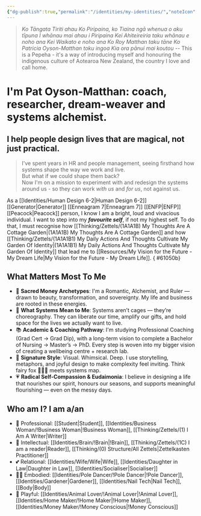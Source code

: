 ```yaml
---
{"dg-publish":true,"permalink":"/identities/my-identities/","noteIcon":"","created":"2024-09-21T21:14","updated":"2025-06-06T13:06"}
---
```



>_Ko Tāngata Tiriti ahau 
>Ko Piripaina, ko Tiaina ngā whenua o aku tīpuna 
>I whānau mai ahau i Piripaina
>Kei Ahiteireiria taku whānau e noho ana 
>Kei Waikato e noho ana 
>Ko Roy Matthan taku tāne 
>Ko Patricia Oyson-Matthan toku ingoa
>Kia ora pānui mai koutou_
>-- This is a Pepeha - it's a way of introducing myself and honouring the indigenous culture of Aotearoa New Zealand, the country I love and call home.

# I'm Pat Oyson-Matthan: coach, researcher, dream-weaver and systems alchemist. 
## I help people design lives that are magical, not just practical.

> I've spent years in HR and people management, seeing firsthand how systems shape the way we work and live.  
> But what if we could shape them back?  
> Now I'm on a mission to experiment with and redesign the systems around us - so they can work _with us_ and _for us_, not against us. 

As a [[Identities/Human Design 6-2\|Human Design 6-2]] [[Generator\|Generator]] [[Enneagram 7\|Enneagram 7]] [[ENFP\|ENFP]] [[Peacock\|Peacock]] person, I know I am a bright, loud and vivacious individual. I want to step into my ***favourite self***, if not my highest self. To do that, I must recognise how [[Thinking/Zettels/(1A1A1B) My Thoughts Are A Cottage Garden\|(1A1A1B) My Thoughts Are A Cottage Garden]] and how [[Thinking/Zettels/(1A1A1B1) My Daily Actions And Thoughts Cultivate My Garden Of Identity\|(1A1A1B1) My Daily Actions And Thoughts Cultivate My Garden Of Identity]] that lead me to [[Resources/My Vision for the Future - My Dream Life\|My Vision for the Future - My Dream Life]]. 
{ #61050b}


## What Matters Most To Me

- 💫 **Sacred Money Archetypes**: I'm a Romantic, Alchemist, and Ruler — drawn to beauty, transformation, and sovereignty. My life and business are rooted in these energies.
- 🔧 **What Systems Mean to Me**: Systems aren’t cages — they’re choreography. They can liberate our time, amplify our gifts, and hold space for the lives we actually want to live.
- 📚 **Academic & Coaching Pathway**: I'm studying Professional Coaching (Grad Cert → Grad Dip), with a long-term vision to complete a Bachelor of Nursing → Master’s → PhD. Every step is woven into my bigger vision of creating a wellbeing centre + research lab.
- 🎨 **Signature Style**: Visual. Whimsical. Deep. I use storytelling, metaphors, and joyful design to make complexity feel inviting. Think fairy fox 🦊🦋✨ meets systems map.
- 💗 **Radical Self-Compassion & Eudaimonia**: I believe in designing a life that nourishes our spirit, honours our seasons, and supports meaningful flourishing — even on the messy days.

## Who am I? I am a/an

- 💼 Professional: [[Student\|Student]], [[Identities/Business Woman/!Business Woman\|!Business Woman]], [[Thinking/Zettels/(1) I Am A Writer\|Writer]]
- 🧠 Intellectual: [[Identities/Brain/!Brain\|!Brain]], [[Thinking/Zettels/(1C) I am a reader\|Reader]], [[Thinking/(0) Structure/All Zettels\|Zettelkasten Practitioner]]
- 💕 Relational: [[Identities/Wife/Wife\|Wife]], [[Identities/Daughter in Law\|Daughter in Law]], [[Identities/Socialiser\|Socialiser]]
- 🧘‍♀️ Embodied: [[Identities/Pole Dancer/!Pole Dancer\|!Pole Dancer]], [[Identities/Gardener\|Gardener]], [[Identities/Nail Tech\|Nail Tech]], [[Body\|Body]]
- 🐾 Playful: [[Identities/Animal Lover/!Animal Lover\|!Animal Lover]], [[Identities/Home Maker/!Home Maker\|!Home Maker]], [[Identities/Money Maker/!Money Conscious\|!Money Conscious]]